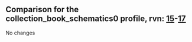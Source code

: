 ## Comparison for the collection_book_schematics0 profile, rvn: [15](https://github.com/PRO100KatYT/FortniteProfileRevisions/tree/main/profiles/collection_book_schematics0/15%20collection_book_schematics0.json)-[17](https://github.com/PRO100KatYT/FortniteProfileRevisions/tree/main/profiles/collection_book_schematics0/17%20collection_book_schematics0.json)

No changes
